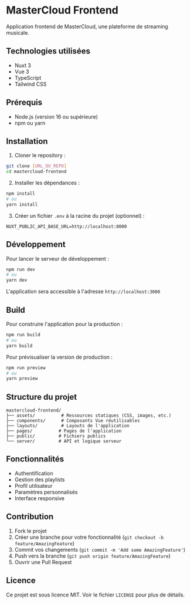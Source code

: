 # MasterCloud Frontend

Application frontend de MasterCloud, une plateforme de streaming musicale.

## Technologies utilisées

- Nuxt 3
- Vue 3
- TypeScript
- Tailwind CSS

## Prérequis

- Node.js (version 16 ou supérieure)
- npm ou yarn

## Installation

1. Cloner le repository :
```bash
git clone [URL_DU_REPO]
cd mastercloud-frontend
```

2. Installer les dépendances :
```bash
npm install
# ou
yarn install
```

3. Créer un fichier `.env` à la racine du projet (optionnel) :
```env
NUXT_PUBLIC_API_BASE_URL=http://localhost:8000
```

## Développement

Pour lancer le serveur de développement :

```bash
npm run dev
# ou
yarn dev
```

L'application sera accessible à l'adresse `http://localhost:3000`

## Build

Pour construire l'application pour la production :

```bash
npm run build
# ou
yarn build
```

Pour prévisualiser la version de production :

```bash
npm run preview
# ou
yarn preview
```

## Structure du projet

```
mastercloud-frontend/
├── assets/          # Ressources statiques (CSS, images, etc.)
├── components/      # Composants Vue réutilisables
├── layouts/         # Layouts de l'application
├── pages/          # Pages de l'application
├── public/         # Fichiers publics
└── server/         # API et logique serveur
```

## Fonctionnalités

- Authentification
- Gestion des playlists
- Profil utilisateur
- Paramètres personnalisés
- Interface responsive

## Contribution

1. Fork le projet
2. Créer une branche pour votre fonctionnalité (`git checkout -b feature/AmazingFeature`)
3. Commit vos changements (`git commit -m 'Add some AmazingFeature'`)
4. Push vers la branche (`git push origin feature/AmazingFeature`)
5. Ouvrir une Pull Request

## Licence

Ce projet est sous licence MIT. Voir le fichier `LICENSE` pour plus de détails.
